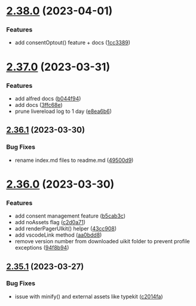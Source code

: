 # [2.38.0](https://github.com/baumrock/RockFrontend/compare/v2.37.0...v2.38.0) (2023-04-01)


### Features

* add consentOptout() feature + docs ([1cc3389](https://github.com/baumrock/RockFrontend/commit/1cc3389c54619a04338e089cb3ebc929f0b65a09))



# [2.37.0](https://github.com/baumrock/RockFrontend/compare/v2.36.1...v2.37.0) (2023-03-31)


### Features

* add alfred docs ([b044f94](https://github.com/baumrock/RockFrontend/commit/b044f94a95ebdedf71df089fbaa3360d4163422b))
* add docs ([3ffc68e](https://github.com/baumrock/RockFrontend/commit/3ffc68e89a9471b8a695859e605d270b87219cea))
* prune livereload log to 1 day ([e8ea6b6](https://github.com/baumrock/RockFrontend/commit/e8ea6b6795a35936dfdcc4357cc015d9f4b7c2e1))



## [2.36.1](https://github.com/baumrock/RockFrontend/compare/v2.36.0...v2.36.1) (2023-03-30)


### Bug Fixes

* rename index.md files to readme.md ([49500d9](https://github.com/baumrock/RockFrontend/commit/49500d901948b93d0bb9edeab66b9c478b8090f0))



# [2.36.0](https://github.com/baumrock/RockFrontend/compare/v2.35.1...v2.36.0) (2023-03-30)


### Features

* add consent management feature ([b5cab3c](https://github.com/baumrock/RockFrontend/commit/b5cab3c8980f45d3e7233566b6290c74574c86ae))
* add noAssets flag ([c2d0a71](https://github.com/baumrock/RockFrontend/commit/c2d0a7157d3719160420d6863b50625d1b263ade))
* add renderPagerUIkit() helper ([43cc908](https://github.com/baumrock/RockFrontend/commit/43cc908e51a94a39c97b4454791cce648f5e1cb5))
* add vscodeLink method ([aa0bdd8](https://github.com/baumrock/RockFrontend/commit/aa0bdd83cc183e28473b933b38ba8e8d18f5ce50))
* remove version number from downloaded uikit folder to prevent profile exceptions ([94f8b94](https://github.com/baumrock/RockFrontend/commit/94f8b94b0c3b780ff985fcc174c045fb89fee128))



## [2.35.1](https://github.com/baumrock/RockFrontend/compare/v2.35.0...v2.35.1) (2023-03-27)


### Bug Fixes

* issue with minify() and external assets like typekit ([c2014fa](https://github.com/baumrock/RockFrontend/commit/c2014fabe9bf5cab823d1212b2948ae071403edd))



